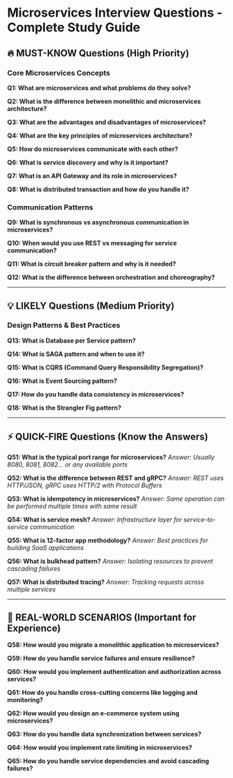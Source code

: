 # Microservices Interview Questions - Complete Study Guide

## 🔥 MUST-KNOW Questions (High Priority)

### Core Microservices Concepts
**Q1: What are microservices and what problems do they solve?**

**Q2: What is the difference between monolithic and microservices architecture?**

**Q3: What are the advantages and disadvantages of microservices?**

**Q4: What are the key principles of microservices architecture?**

**Q5: How do microservices communicate with each other?**

**Q6: What is service discovery and why is it important?**

**Q7: What is an API Gateway and its role in microservices?**

**Q8: What is distributed transaction and how do you handle it?**

### Communication Patterns
**Q9: What is synchronous vs asynchronous communication in microservices?**

**Q10: When would you use REST vs messaging for service communication?**

**Q11: What is circuit breaker pattern and why is it needed?**

**Q12: What is the difference between orchestration and choreography?**

---

## 💡 LIKELY Questions (Medium Priority)

### Design Patterns & Best Practices
**Q13: What is Database per Service pattern?**

**Q14: What is SAGA pattern and when to use it?**

**Q15: What is CQRS (Command Query Responsibility Segregation)?**

**Q16: What is Event Sourcing pattern?**

**Q17: How do you handle data consistency in microservices?**

**Q18: What is the Strangler Fig pattern?**


---


## ⚡ QUICK-FIRE Questions (Know the Answers)

**Q51: What is the typical port range for microservices?**
*Answer: Usually 8080, 8081, 8082... or any available ports*

**Q52: What is the difference between REST and gRPC?**
*Answer: REST uses HTTP/JSON, gRPC uses HTTP/2 with Protocol Buffers*

**Q53: What is idempotency in microservices?**
*Answer: Same operation can be performed multiple times with same result*

**Q54: What is service mesh?**
*Answer: Infrastructure layer for service-to-service communication*

**Q55: What is 12-factor app methodology?**
*Answer: Best practices for building SaaS applications*

**Q56: What is bulkhead pattern?**
*Answer: Isolating resources to prevent cascading failures*

**Q57: What is distributed tracing?**
*Answer: Tracking requests across multiple services*

---

## 🎪 REAL-WORLD SCENARIOS (Important for Experience)

**Q58: How would you migrate a monolithic application to microservices?**

**Q59: How do you handle service failures and ensure resilience?**

**Q60: How would you implement authentication and authorization across services?**

**Q61: How do you handle cross-cutting concerns like logging and monitoring?**

**Q62: How would you design an e-commerce system using microservices?**

**Q63: How do you handle data synchronization between services?**

**Q64: How would you implement rate limiting in microservices?**

**Q65: How do you handle service dependencies and avoid cascading failures?**

